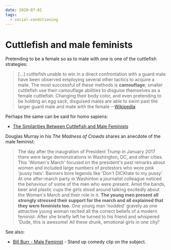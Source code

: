 ```yaml
---
date: 2020-07-01
tags:
  - social-conditioning
---
```


# Cuttlefish and male feminists

Pretending to be a female so as to mate with one is one of the cuttlefish strategies:

> [...] cuttlefish unable to win in a direct confrontation with a guard male have been observed employing several other tactics to acquire a mate. The most successful of these methods is **camouflage**; smaller cuttlefish use their camouflage abilities to disguise themselves as a female cuttlefish. Changing their body color, and even pretending to be holding an egg sack, disguised males are able to swim past the larger guard male and mate with the female --[Wikipedia](https://en.wikipedia.org/w/index.php?title=Cuttlefish&oldid=958933224#Reproduction)

Perhaps the same can be said for homo sapiens:

* [The Similarities Between Cuttlefish and Male Feminists](https://www.youtube.com/watch?v=5ADre1wFK7k)

Douglas Murray in his *The Madness of Crowds* shares an anecdote of the male feminist:

> The day after the inaugration of President Trump in January 2017 there were large demonstrations in Washington, DC, and other cities. This 'Women's March' focused on the president's past remarks about women and included large numbers of protestors who wore pink 'pussy hats'. Banners bore legends like 'Don't DICKtate to my pussy'. At one after-march party in Washinton a journalist colleague noticed the behaviour of some of the men who were present. Amid the bands, beer and plastic cups the girls stood around talking excitedly about the Women's March and their role in it. **The young men present all strongly stressed their support for the march and all explained that they were feminists too.** One young man 'nodded' gravely as one attractive young woman recited all the correct beliefs of a modern feminist. After she briefly left he turned to his friend and whispered 'Dude, this is awesome! All these drunk, emotional girls in one city!' 

See also:

* [Bill Burr - Male Feminist](https://www.youtube.com/watch?v=8D0ZygYEw1c) - Stand up comedy clip on the subject.
